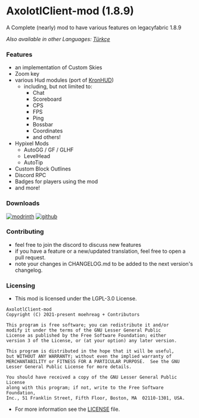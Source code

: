 # AxolotlClient-mod (1.8.9)

A Complete (nearly) mod to have various features on legacyfabric 1.8.9

*Also available in other Languages: [Türkçe](README-tr.md)*

### Features

- an implementation of Custom Skies
- Zoom key
- various Hud modules (port of [KronHUD](https://github.com/DarkKronicle/KronHUD))
  - including, but not limited to:
    - Chat
    - Scoreboard
    - CPS
    - FPS
    - Ping
    - Bossbar
    - Coordinates
    - and others!
- Hypixel Mods
  - AutoGG / GF / GLHF
  - LevelHead
  - AutoTip
- Custom Block Outlines
- Discord RPC
- Badges for players using the mod
- and more!

### Downloads

[![modrinth](https://cdn.jsdelivr.net/npm/@intergrav/devins-badges@2/assets/cozy/available/modrinth_64h.png)](https://modrinth.com/mod/axolotlclient)
[![github](https://cdn.jsdelivr.net/npm/@intergrav/devins-badges@2/assets/cozy/available/github_64h.png)](https://github.com/AxolotlClient/AxolotlClient-mod)

### Contributing

- feel free to join the discord to discuss new features
- if you have a feature or a new/updated translation, feel free to open a pull request.
- note your changes in CHANGELOG.md to be added to the next version's changelog.

### Licensing

- This mod is licensed under the LGPL-3.0 License.
```
AxolotlClient-mod
Copyright (C) 2021-present moehreag + Contributors

This program is free software; you can redistribute it and/or
modify it under the terms of the GNU Lesser General Public
License as published by the Free Software Foundation; either
version 3 of the License, or (at your option) any later version.

This program is distributed in the hope that it will be useful,
but WITHOUT ANY WARRANTY; without even the implied warranty of
MERCHANTABILITY or FITNESS FOR A PARTICULAR PURPOSE.  See the GNU
Lesser General Public License for more details.

You should have received a copy of the GNU Lesser General Public License
along with this program; if not, write to the Free Software Foundation,
Inc., 51 Franklin Street, Fifth Floor, Boston, MA  02110-1301, USA.
```
- For more information see the [LICENSE](LICENSE) file.
